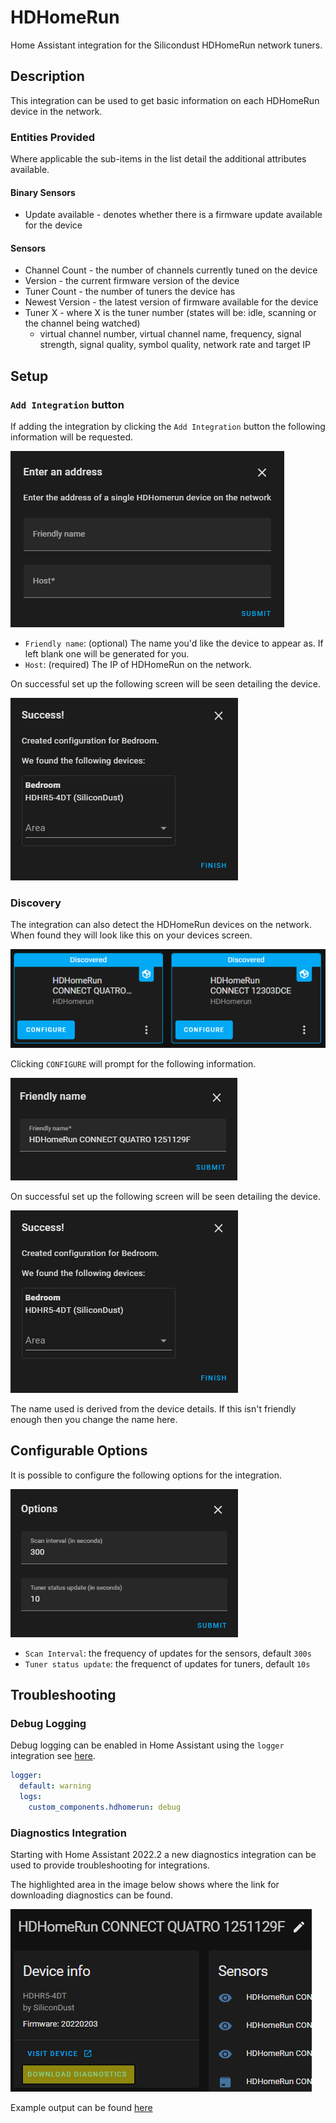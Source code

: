 
# HDHomeRun

Home Assistant integration for the Silicondust HDHomeRun network tuners.

## Description

This integration can be used to get basic information on each HDHomeRun 
device in the network.

### Entities Provided
Where applicable the sub-items in the list detail the additional attributes 
available.

#### Binary Sensors

- Update available - denotes whether there is a firmware update available 
  for the device

#### Sensors

- Channel Count - the number of channels currently tuned on the device
- Version - the current firmware version of the device
- Tuner Count - the number of tuners the device has
- Newest Version - the latest version of firmware available for the device
- Tuner X - where X is the tuner number (states will be: idle, scanning or 
  the channel being watched)
  - virtual channel number, virtual channel name, frequency, signal strength,
    signal quality, symbol quality, network rate and target IP 

## Setup

### `Add Integration` button

If adding the integration by clicking the `Add Integration` button the 
following information will be requested. 

![Initial Setup Screen](images/step_user.png)

- `Friendly name`: (optional) The name you'd like the device to appear as. 
  If left blank one will be generated for you. 
- `Host`: (required) The IP of HDHomeRun on the network.

On successful set up the following screen will be seen detailing the device.

![Final Setup Screen](images/setup_finish.png)

### Discovery

The integration can also detect the HDHomeRun devices on the network. When 
found they will look like this on your devices screen.

![Initial Setup Screen](images/discovered.png)

Clicking `CONFIGURE` will prompt for the following information.

![Initial Setup Screen](images/discovered_details.png)

On successful set up the following screen will be seen detailing the device.

![Final Setup Screen](images/setup_finish.png)

The name used is derived from the device details. If this isn't friendly 
enough then you change the name here.

## Configurable Options

It is possible to configure the following options for the integration.

![Configure Options](images/config_options.png)

- `Scan Interval`: the frequency of updates for the sensors, default `300s`
- `Tuner status update`: the frequenct of updates for tuners, default `10s`

## Troubleshooting

### Debug Logging

Debug logging can be enabled in Home Assistant using the `logger` 
integration see [here](https://www.home-assistant.io/integrations/logger/).

```yaml
logger:
  default: warning
  logs:
    custom_components.hdhomerun: debug
```

### Diagnostics Integration

Starting with Home Assistant 2022.2 a new diagnostics integration can be 
used to provide troubleshooting for integrations.

The highlighted area in the image below shows where the link for downloading 
diagnostics can be found.

![Diagnostics](images/diagnostics.png)

Example output can be found [here](examples/diagnostics_output.json)
